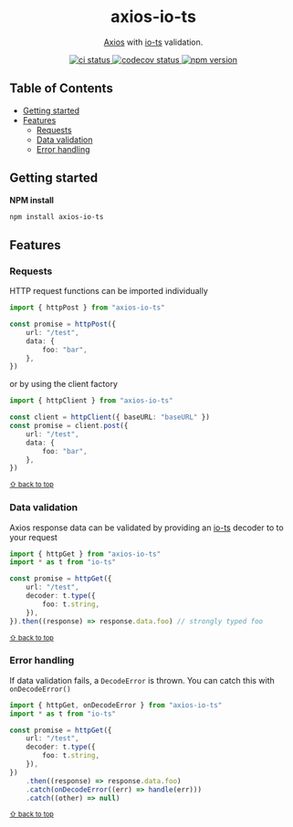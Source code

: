 <p align="center">
	<h1 align="center">axios-io-ts</h1>
	<p align="center">
        <a href="https://github.com/axios/axios">Axios</a> with <a href="https://github.com/gcanti/io-ts">io-ts</a> validation.
  </p>
</p>
<p align="center">
  <a href="https://github.com/johnyherangi/axios-io-ts/actions/workflows/ci.yml">
  <img src="https://github.com/johnyherangi/axios-io-ts/actions/workflows/ci.yml/badge.svg" alt="ci status">
  </a>
  <a href="https://codecov.io/gh/johnyherangi/axios-io-ts">
  <img src="https://codecov.io/gh/johnyherangi/axios-io-ts/branch/master/graph/badge.svg" alt="codecov status">
  </a>
  <a href="https://www.npmjs.com/johnyherangi/axios-io-ts">
  <img src="https://img.shields.io/npm/v/axios-io-ts" alt="npm version">
  </a>
</p>
<!-- Used for the "back to top" links within the document -->
<div id="contents"></div>

## Table of Contents

-   [Getting started](#getting-started)
-   [Features](#features)
    -   [Requests](#requests)
    -   [Data validation](#data-validation)
    -   [Error handling](#error-handling)

## Getting started

**NPM install**

```sh
npm install axios-io-ts
```

## Features

### Requests

HTTP request functions can be imported individually

```ts
import { httpPost } from "axios-io-ts"

const promise = httpPost({
    url: "/test",
    data: {
        foo: "bar",
    },
})
```

or by using the client factory

```ts
import { httpClient } from "axios-io-ts"

const client = httpClient({ baseURL: "baseURL" })
const promise = client.post({
    url: "/test",
    data: {
        foo: "bar",
    },
})
```

<sub>[⇧ back to top](#contents)</sub>

### Data validation

Axios response data can be validated by providing an [io-ts](https://github.com/gcanti/io-ts) decoder to to your request

```ts
import { httpGet } from "axios-io-ts"
import * as t from "io-ts"

const promise = httpGet({
    url: "/test",
    decoder: t.type({
        foo: t.string,
    }),
}).then((response) => response.data.foo) // strongly typed foo
```

<sub>[⇧ back to top](#contents)</sub>

### Error handling

If data validation fails, a `DecodeError` is thrown. You can catch this with `onDecodeError()`

```ts
import { httpGet, onDecodeError } from "axios-io-ts"
import * as t from "io-ts"

const promise = httpGet({
    url: "/test",
    decoder: t.type({
        foo: t.string,
    }),
})
    .then((response) => response.data.foo)
    .catch(onDecodeError((err) => handle(err)))
    .catch((other) => null)
```

<sub>[⇧ back to top](#contents)</sub>
